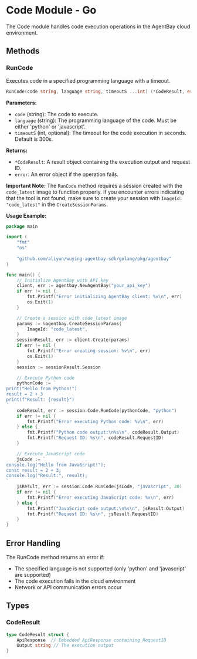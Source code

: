 # Code Module - Go

The Code module handles code execution operations in the AgentBay cloud environment.

## Methods

### RunCode

Executes code in a specified programming language with a timeout.

```go
RunCode(code string, language string, timeoutS ...int) (*CodeResult, error)
```

**Parameters:**
- `code` (string): The code to execute.
- `language` (string): The programming language of the code. Must be either 'python' or 'javascript'.
- `timeoutS` (int, optional): The timeout for the code execution in seconds. Default is 300s.

**Returns:**
- `*CodeResult`: A result object containing the execution output and request ID.
- `error`: An error object if the operation fails.

**Important Note:**
The `RunCode` method requires a session created with the `code_latest` image to function properly. If you encounter errors indicating that the tool is not found, make sure to create your session with `ImageId: "code_latest"` in the `CreateSessionParams`.

**Usage Example:**

```go
package main

import (
    "fmt"
    "os"
    
    "github.com/aliyun/wuying-agentbay-sdk/golang/pkg/agentbay"
)

func main() {
    // Initialize AgentBay with API key
    client, err := agentbay.NewAgentBay("your_api_key")
    if err != nil {
        fmt.Printf("Error initializing AgentBay client: %v\n", err)
        os.Exit(1)
    }

    // Create a session with code_latest image
    params := &agentbay.CreateSessionParams{
        ImageId: "code_latest",
    }
    sessionResult, err := client.Create(params)
    if err != nil {
        fmt.Printf("Error creating session: %v\n", err)
        os.Exit(1)
    }
    session := sessionResult.Session

    // Execute Python code
    pythonCode := `
print("Hello from Python!")
result = 2 + 3
print(f"Result: {result}")
`
    codeResult, err := session.Code.RunCode(pythonCode, "python")
    if err != nil {
        fmt.Printf("Error executing Python code: %v\n", err)
    } else {
        fmt.Printf("Python code output:\n%s\n", codeResult.Output)
        fmt.Printf("Request ID: %s\n", codeResult.RequestID)
    }

    // Execute JavaScript code
    jsCode := `
console.log("Hello from JavaScript!");
const result = 2 + 3;
console.log("Result:", result);
`
    jsResult, err := session.Code.RunCode(jsCode, "javascript", 30)
    if err != nil {
        fmt.Printf("Error executing JavaScript code: %v\n", err)
    } else {
        fmt.Printf("JavaScript code output:\n%s\n", jsResult.Output)
        fmt.Printf("Request ID: %s\n", jsResult.RequestID)
    }
}
```

## Error Handling

The RunCode method returns an error if:
- The specified language is not supported (only 'python' and 'javascript' are supported)
- The code execution fails in the cloud environment
- Network or API communication errors occur

## Types

### CodeResult

```go
type CodeResult struct {
    ApiResponse  // Embedded ApiResponse containing RequestID
    Output string // The execution output
}
``` 